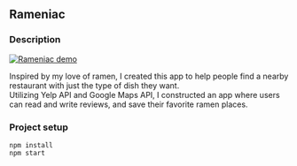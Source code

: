 ## Rameniac  

### Description  
[![Rameniac demo](https://youtu.be/qnuky0bKun8/0.jpg)](https://youtu.be/qnuky0bKun8 "Video Title")  

Inspired by my love of ramen, I created this app to help people find a nearby restaurant with just the type of dish they want.  
Utilizing Yelp API and Google Maps API, I constructed an app where users can read and write reviews, and save their favorite ramen places.  

### Project setup  
```
npm install  
npm start  
```
